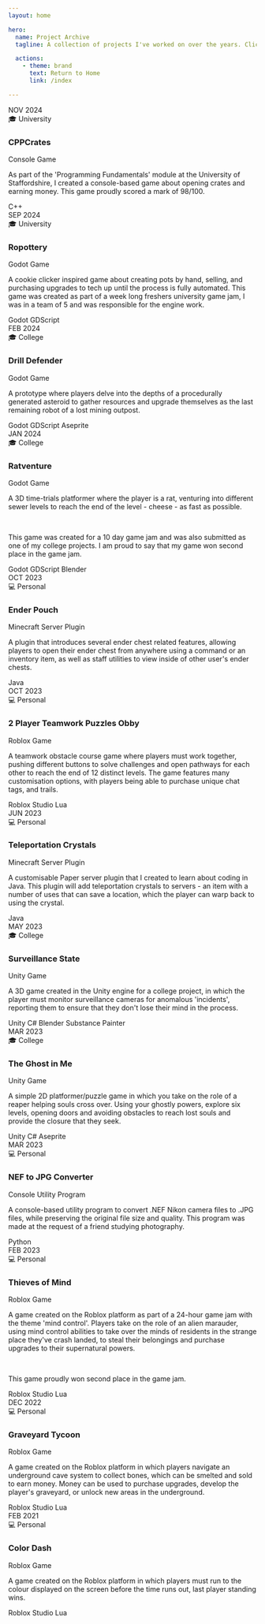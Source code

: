 ```yaml
---
layout: home

hero:
  name: Project Archive
  tagline: A collection of projects I've worked on over the years. Click on a project to learn more.

  actions:
    - theme: brand
      text: Return to Home
      link: /index

---
```


<div class="section">
  <a href="projects/cppcrates" class="full-link"></a>

  <div class="text-block widget">
    <div class="left-side">
        <div class="year">NOV 2024</div>
        <div class="tags">
            <span>🎓 University</span>
        </div>
    </div>
    <div class="content">
      <h3>CPPCrates</h3>
      <div class="project-type">
        <p>Console Game</p>
      </div>
      <p>As part of the 'Programming Fundamentals' module at the University of Staffordshire, I created a console-based game about opening crates and earning money. This game proudly scored a mark of 98/100.</p>
      <div class="tags">
        <span>C++</span>
      </div>
    </div>
  </div>
</div>


<div class="section">
  <a href="projects/ropottery" class="full-link"></a>

  <div class="text-block widget">
    <div class="left-side">
        <div class="year">SEP 2024</div>
        <div class="tags">
            <span>🎓 University</span>
        </div>
    </div>
    <div class="content">
      <h3>Ropottery</h3>
      <div class="project-type">
        <p>Godot Game</p>
      </div>
      <p>A cookie clicker inspired game about creating pots by hand, selling, and purchasing upgrades to tech up until the process is fully automated. This game was created as part of a week long freshers university game jam, I was in a team of 5 and was responsible for the engine work.</p>
      <div class="tags">
        <span>Godot</span>
        <span>GDScript</span>
      </div>
    </div>
  </div>
</div>

<div class="section">
  <a href="projects/drill-defender" class="full-link"></a>

  <div class="text-block widget">
    <div class="left-side">
        <div class="year">FEB 2024</div>
        <div class="tags">
            <span>🎓 College</span>
        </div>
    </div>
    <div class="content">
      <h3>Drill Defender</h3>
      <div class="project-type">
        <p>Godot Game</p>
      </div>
      <p>A prototype where players delve into the depths of a procedurally generated asteroid to gather resources and upgrade themselves as the last remaining robot of a lost mining outpost.</p>
      <div class="tags">
        <span>Godot</span>
        <span>GDScript</span>
        <span>Aseprite</span>
      </div>
    </div>
  </div>
</div>

<div class="section">
  <a href="projects/ratventure" class="full-link"></a>

  <div class="text-block widget">
    <div class="left-side">
        <div class="year">JAN 2024</div>
        <div class="tags">
            <span>🎓 College</span>
        </div>
    </div>
    <div class="content">
      <h3>Ratventure</h3>
      <div class="project-type">
        <p>Godot Game</p>
      </div>
      <p>A 3D time-trials platformer where the player is a rat, venturing into different sewer levels to reach the end of the level - cheese - as fast as possible.</p>
      <br />
      <p>This game was created for a 10 day game jam and was also submitted as one of my college projects. I am proud to say that my game won second place in the game jam.</p>
      <div class="tags">
        <span>Godot</span>
        <span>GDScript</span>
        <span>Blender</span>
      </div>
    </div>
  </div>
</div>

<div class="section">
  <a href="projects/ender-pouch" class="full-link"></a>

  <div class="text-block widget">
    <div class="left-side">    
        <div class="year">OCT 2023</div>
        <div class="tags">
            <span>💻 Personal</span>
        </div>
    </div>
    <div class="content">
      <h3>Ender Pouch</h3>
      <div class="project-type">
        <p>Minecraft Server Plugin</p>
      </div>
      <p>A plugin that introduces several ender chest related features, allowing players to open their ender chest from anywhere using a command or an inventory item, as well as staff utilities to view inside of other user's ender chests.</p>
      <div class="tags">
        <span>Java</span>
      </div>
    </div>
  </div>
</div>

<div class="section">
  <a href="projects/2-player-teamwork-puzzle" class="full-link"></a>

  <div class="text-block widget">
    <div class="left-side">    
        <div class="year">OCT 2023</div>
        <div class="tags">
            <span>💻 Personal</span>
        </div>
    </div>
    <div class="content">
      <h3>2 Player Teamwork Puzzles Obby</h3>
      <div class="project-type">
        <p>Roblox Game</p>
      </div>
      <p>A teamwork obstacle course game where players must work together, pushing different buttons to solve challenges and open pathways for each other to reach the end of 12 distinct levels. The game features many customisation options, with players being able to purchase unique chat tags, and trails.</p>
      <div class="tags">
        <span>Roblox Studio</span>
        <span>Lua</span>
      </div>
    </div>
  </div>
</div>

<div class="section">
  <a href="projects/teleportation-crystals" class="full-link"></a>

  <div class="text-block widget">
    <div class="left-side">    
        <div class="year">JUN 2023</div>
        <div class="tags">
            <span>💻 Personal</span>
        </div>
    </div>
    <div class="content">
      <h3>Teleportation Crystals</h3>
      <div class="project-type">
        <p>Minecraft Server Plugin</p>
      </div>
      <p>A customisable Paper server plugin that I created to learn about coding in Java. This plugin will add teleportation crystals to servers - an item with a number of uses that can save a location, which the player can warp back to using the crystal.</p>
      <div class="tags">
        <span>Java</span>
      </div>
    </div>
  </div>
</div>

<div class="section">
  <a href="projects/surveillance-state" class="full-link"></a>

  <div class="text-block widget">
    <div class="left-side">    
        <div class="year">MAY 2023</div>
        <div class="tags">
            <span>🎓 College</span>
        </div>
    </div>
    <div class="content">
      <h3>Surveillance State</h3>
      <div class="project-type">
        <p>Unity Game</p>
      </div>
      <p>A 3D game created in the Unity engine for a college project, in which the player must monitor surveillance cameras for anomalous 'incidents', reporting them to ensure that they don't lose their mind in the process.</p>
      <div class="tags">
        <span>Unity</span>
        <span>C#</span>
        <span>Blender</span>
        <span>Substance Painter</span>
      </div>
    </div>
  </div>
</div>

<div class="section">
  <a href="projects/the-ghost-in-me" class="full-link"></a>

  <div class="text-block widget">
    <div class="left-side">    
        <div class="year">MAR 2023</div>
        <div class="tags">
            <span>🎓 College</span>
        </div>
    </div>
    <div class="content">
      <h3>The Ghost in Me</h3>
      <div class="project-type">
        <p>Unity Game</p>
      </div>
      <p>A simple 2D platformer/puzzle game in which you take on the role of a reaper helping souls cross over. Using your ghostly powers, explore six levels, opening doors and avoiding obstacles to reach lost souls and provide the closure that they seek.</p>
      <div class="tags">
        <span>Unity</span>
        <span>C#</span>
        <span>Aseprite</span>
      </div>
    </div>
  </div>
</div>

<div class="section">
  <a href="projects/nef-jpg-converter" class="full-link"></a>

  <div class="text-block widget">
    <div class="left-side">    
        <div class="year">MAR 2023</div>
        <div class="tags">
            <span>💻 Personal</span>
        </div>
    </div>
    <div class="content">
      <h3>NEF to JPG Converter</h3>
      <div class="project-type">
        <p>Console Utility Program</p>
      </div>
      <p>A console-based utility program to convert .NEF Nikon camera files to .JPG files, while preserving the original file size and quality. This program was made at the request of a friend studying photography.</p>
      <div class="tags">
        <span>Python</span>
      </div>
    </div>
  </div>
</div>

<div class="section">
  <a href="projects/thieves-of-mind" class="full-link"></a>

  <div class="text-block widget">
    <div class="left-side">    
        <div class="year">FEB 2023</div>
        <div class="tags">
            <span>💻 Personal</span>
        </div>
    </div>
    <div class="content">
      <h3>Thieves of Mind</h3>
      <div class="project-type">
        <p>Roblox Game</p>
      </div>
      <p>A game created on the Roblox platform as part of a 24-hour game jam with the theme 'mind control'. Players take on the role of an alien marauder, using mind control abilities to take over the minds of residents in the strange place they've crash landed, to steal their belongings and purchase upgrades to their supernatural powers.</p>
      <br />
      <p>This game proudly won second place in the game jam.</p>
      <div class="tags">
        <span>Roblox Studio</span>
        <span>Lua</span>
      </div>
    </div>
  </div>
</div>


<div class="section">
  <a href="projects/graveyard-tycoon" class="full-link"></a>

  <div class="text-block widget">
    <div class="left-side">    
        <div class="year">DEC 2022</div>
        <div class="tags">
            <span>💻 Personal</span>
        </div>
    </div>
    <div class="content">
      <h3>Graveyard Tycoon</h3>
      <div class="project-type">
        <p>Roblox Game</p>
      </div>
      <p>A game created on the Roblox platform in which players navigate an underground cave system to collect bones, which can be smelted and sold to earn money. Money can be used to purchase upgrades, develop the player's graveyard, or unlock new areas in the underground.</p>
      <div class="tags">
        <span>Roblox Studio</span>
        <span>Lua</span>
      </div>
    </div>
  </div>
</div>


<div class="section">
  <a href="projects/color-dash" class="full-link"></a>
  
  <div class="text-block widget">
    <div class="left-side">    
        <div class="year">FEB 2021</div>
        <div class="tags">
            <span>💻 Personal</span>
        </div>
    </div>
    <div class="content">
      <h3>Color Dash</h3>
      <div class="project-type">
        <p>Roblox Game</p>
      </div>
      <p>A game created on the Roblox platform in which players must run to the colour displayed on the screen before the time runs out, last player standing wins.</p>
      <div class="tags">
        <span>Roblox Studio</span>
        <span>Lua</span>
      </div>
    </div>
  </div>
</div>
